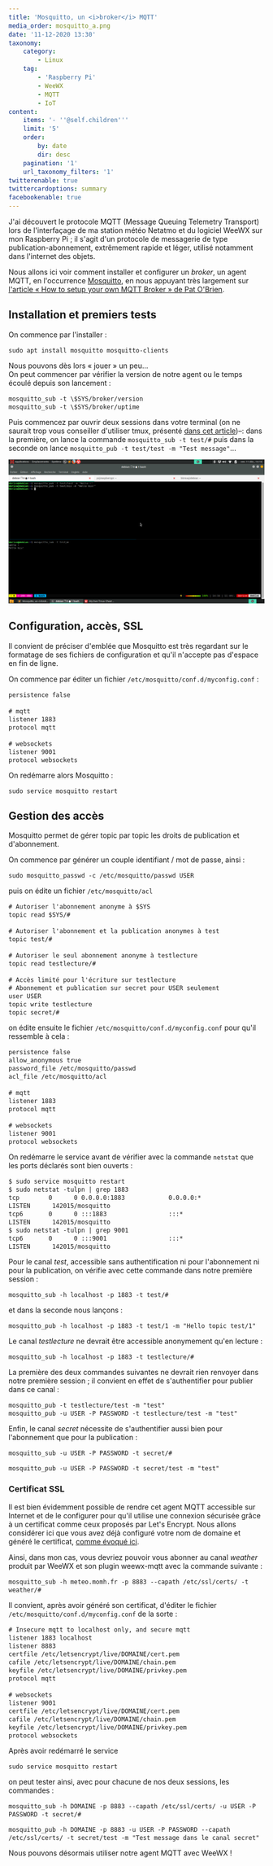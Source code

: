 ```yaml
---
title: 'Mosquitto, un <i>broker</i> MQTT'
media_order: mosquitto_a.png
date: '11-12-2020 13:30'
taxonomy:
    category:
        - Linux
    tag:
        - 'Raspberry Pi'
        - WeeWX
        - MQTT
        - IoT
content:
    items: '- ''@self.children'''
    limit: '5'
    order:
        by: date
        dir: desc
    pagination: '1'
    url_taxonomy_filters: '1'
twitterenable: true
twittercardoptions: summary
facebookenable: true
---
```


J'ai découvert le protocole MQTT (Message Queuing Telemetry Transport) lors de l'interfaçage de ma station météo Netatmo et du logiciel WeeWX sur mon Raspberry Pi&nbsp;; il s'agit d'un protocole de messagerie de type publication-abonnement, extrêmement rapide et léger, utilisé notamment dans l'internet des objets. 

Nous allons ici voir comment installer et configurer un _broker_, un agent MQTT, en l'occurrence [Mosquitto](https://mosquitto.org), en nous appuyant très largement sur [l'article «&nbsp;How to setup your own MQTT Broker&nbsp;» de Pat O'Brien](https://obrienlabs.net/how-to-setup-your-own-mqtt-broker/).

## Installation et premiers tests

On commence par l'installer&nbsp;:

```shell
sudo apt install mosquitto mosquitto-clients
```

Nous pouvons dès lors «&nbsp;jouer&nbsp;» un peu...     
On peut commencer par vérifier la version de notre agent ou le temps écoulé depuis son lancement&nbsp;:

```shell
mosquitto_sub -t \$SYS/broker/version
mosquitto_sub -t \$SYS/broker/uptime
```

Puis commencez par ouvrir deux sessions dans votre terminal (on ne saurait trop vous conseiller d'utiliser tmux, présenté [dans cet article](/blog/my-own-tmux-cheat-sheet))&ndash;: dans la première, on lance la commande `mosquitto_sub -t test/#` puis dans la seconde on lance `mosquitto_pub -t test/test -m "Test message"`...

![premiers pas avec mosquitto](mosquitto_a.png)

## Configuration, accès, SSL

Il convient de préciser d'emblée que Mosquitto est très regardant sur le formatage de ses fichiers de configuration et qu'il n'accepte pas d'espace en fin de ligne.

On commence par éditer un fichier `/etc/mosquitto/conf.d/myconfig.conf`&nbsp;:

```
persistence false

# mqtt
listener 1883
protocol mqtt

# websockets
listener 9001
protocol websockets
```

On redémarre alors Mosquitto&nbsp;:

```shell
sudo service mosquitto restart
```

## Gestion des accès

Mosquitto permet de gérer topic par topic les droits de publication et d'abonnement.

On commence par générer un couple identifiant / mot de passe, ainsi&nbsp;:

```shell
sudo mosquitto_passwd -c /etc/mosquitto/passwd USER
```

puis on édite un fichier `/etc/mosquitto/acl`

```
# Autoriser l'abonnement anonyme à $SYS
topic read $SYS/#

# Autoriser l'abonnement et la publication anonymes à test 
topic test/#

# Autoriser le seul abonnement anonyme à testlecture
topic read testlecture/#

# Accès limité pour l'écriture sur testlecture
# Abonnement et publication sur secret pour USER seulement
user USER
topic write testlecture
topic secret/#
```

on édite ensuite le fichier `/etc/mosquitto/conf.d/myconfig.conf` pour qu'il ressemble à cela&nbsp;:

```
persistence false
allow_anonymous true
password_file /etc/mosquitto/passwd
acl_file /etc/mosquitto/acl

# mqtt
listener 1883
protocol mqtt

# websockets
listener 9001
protocol websockets
```

On redémarre le service avant de vérifier avec la commande `netstat` que les ports déclarés sont bien ouverts&nbsp;:

```shell
$ sudo service mosquitto restart
$ sudo netstat -tulpn | grep 1883
tcp        0      0 0.0.0.0:1883            0.0.0.0:*               LISTEN      142015/mosquitto
tcp6       0      0 :::1883                 :::*                    LISTEN      142015/mosquitto
$ sudo netstat -tulpn | grep 9001
tcp6       0      0 :::9001                 :::*                    LISTEN      142015/mosquitto
```

Pour le canal _test_, accessible sans authentification ni pour l'abonnement ni pour la publication, on vérifie avec cette commande dans notre première session&nbsp;:

```shell
mosquitto_sub -h localhost -p 1883 -t test/#
```

et dans la seconde nous lançons&nbsp;:

```shell
mosquitto_pub -h localhost -p 1883 -t test/1 -m "Hello topic test/1"
```

Le canal _testlecture_ ne devrait être accessible anonymement qu'en lecture&nbsp;:

```shell
mosquitto_sub -h localhost -p 1883 -t testlecture/#
```

La première des deux commandes suivantes ne devrait rien renvoyer dans notre première session&nbsp;; il convient en effet de s'authentifier pour publier dans ce canal&nbsp;:

```shell
mosquitto_pub -t testlecture/test -m "test"
mosquitto_pub -u USER -P PASSWORD -t testlecture/test -m "test"
```

Enfin, le canal _secret_ nécessite de s'authentifier aussi bien pour l'abonnement que pour la publication&nbsp;:

```shell
mosquitto_sub -u USER -P PASSWORD -t secret/#
```

```shell
mosquitto_pub -u USER -P PASSWORD -t secret/test -m "test"
```

### Certificat SSL

Il est bien évidemment possible de rendre cet agent MQTT accessible sur Internet et de le configurer pour qu'il utilise une connexion sécurisée grâce à un certificat comme ceux proposés par Let's Encrypt. Nous allons considérer ici que vous avez déjà configuré votre nom de domaine et généré le certificat, [comme évoqué ici](/blog/auto-hebergement-dynhost-ovh-et-certificat-lets-encrypt-sous-raspbian).

Ainsi, dans mon cas, vous devriez pouvoir vous abonner au canal _weather_ produit par WeeWX et son plugin weewx-mqtt avec la commande suivante&nbsp;:

```shell
mosquitto_sub -h meteo.momh.fr -p 8883 --capath /etc/ssl/certs/ -t weather/#
```


Il convient, après avoir généré son certificat, d'éditer le fichier `/etc/mosquitto/conf.d/myconfig.conf` de la sorte&nbsp;:

```
# Insecure mqtt to localhost only, and secure mqtt
listener 1883 localhost
listener 8883
certfile /etc/letsencrypt/live/DOMAINE/cert.pem
cafile /etc/letsencrypt/live/DOMAINE/chain.pem
keyfile /etc/letsencrypt/live/DOMAINE/privkey.pem
protocol mqtt

# websockets
listener 9001
certfile /etc/letsencrypt/live/DOMAINE/cert.pem
cafile /etc/letsencrypt/live/DOMAINE/chain.pem
keyfile /etc/letsencrypt/live/DOMAINE/privkey.pem
protocol websockets
```

Après avoir redémarré le service

```shell
sudo service mosquitto restart
```

on peut tester ainsi, avec pour chacune de nos deux sessions, les commandes&nbsp;:

```shell
mosquitto_sub -h DOMAINE -p 8883 --capath /etc/ssl/certs/ -u USER -P PASSWORD -t secret/#
```

```shell
mosquitto_pub -h DOMAINE -p 8883 -u USER -P PASSWORD --capath /etc/ssl/certs/ -t secret/test -m "Test message dans le canal secret"
```

Nous pouvons désormais utiliser notre agent MQTT avec WeeWX&nbsp;!